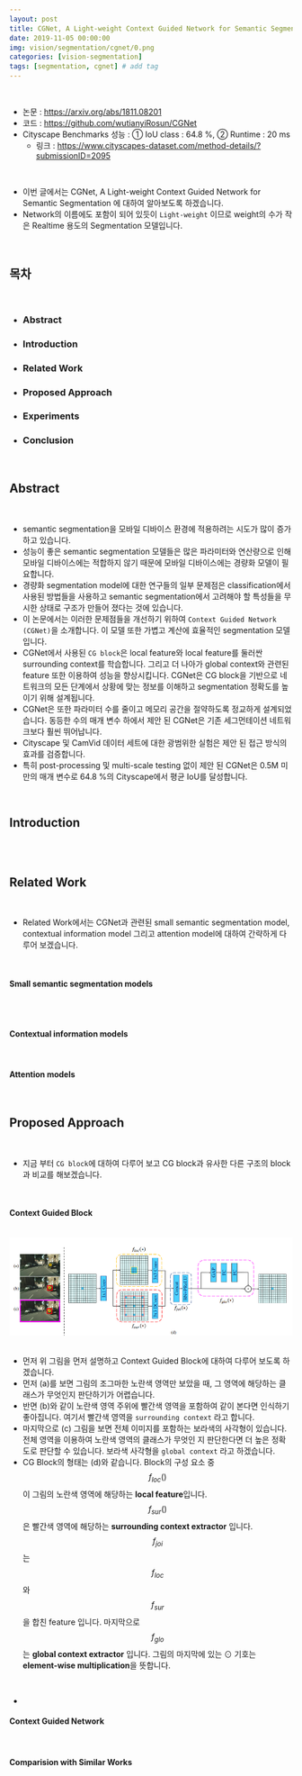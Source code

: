 ```yaml
---
layout: post
title: CGNet, A Light-weight Context Guided Network for Semantic Segmentation
date: 2019-11-05 00:00:00
img: vision/segmentation/cgnet/0.png
categories: [vision-segmentation] 
tags: [segmentation, cgnet] # add tag
---
```


<br>

- 논문 : https://arxiv.org/abs/1811.08201
- 코드 : https://github.com/wutianyiRosun/CGNet
- Cityscape Benchmarks 성능 : ① IoU class : 64.8 %, ② Runtime : 20 ms
    - 링크 : https://www.cityscapes-dataset.com/method-details/?submissionID=2095


<br>

- 이번 글에서는 CGNet, A Light-weight Context Guided Network for Semantic Segmentation 에 대하여 알아보도록 하겠습니다.
- Network의 이름에도 포함이 되어 있듯이 `Light-weight` 이므로 weight의 수가 작은 Realtime 용도의 Segmentation 모델입니다.

<br>

## **목차**

<br>

- ### Abstract
- ### Introduction
- ### Related Work
- ### Proposed Approach
- ### Experiments
- ### Conclusion

<br>

## **Abstract**

<br>

- semantic segmentation을 모바일 디바이스 환경에 적용하려는 시도가 많이 증가하고 있습니다.
- 성능이 좋은 semantic segmentation 모델들은 많은 파라미터와 연산량으로 인해 모바일 디바이스에는 적합하지 않기 때문에 모바일 디바이스에는 경량화 모델이 필요합니다.
- 경량화 segmentation model에 대한 연구들의 일부 문제점은 classification에서 사용된 방법들을 사용하고 semantic segmentation에서 고려해야 할 특성들을 무시한 상태로 구조가 만들어 졌다는 것에 있습니다.
- 이 논문에서는 이러한 문제점들을 개선하기 위하여 `Context Guided Network (CGNet)`을 소개합니다. 이 모델 또한 가볍고 계산에 효율적인 segmentation 모델입니다.
- CGNet에서 사용된 `CG block`은 local feature와 local feature를 둘러싼 surrounding context를 학습합니다. 그리고 더 나아가 global context와 관련된 feature 또한 이용하여 성능을 향상시킵니다. CGNet은 CG block을 기반으로 네트워크의 모든 단계에서 상황에 맞는 정보를 이해하고 segmentation 정확도를 높이기 위해 설계됩니다.
- CGNet은 또한 파라미터 수를 줄이고 메모리 공간을 절약하도록 정교하게 설계되었습니다. 동등한 수의 매개 변수 하에서 제안 된 CGNet은 기존 세그먼테이션 네트워크보다 훨씬 뛰어납니다.
- Cityscape 및 CamVid 데이터 세트에 대한 광범위한 실험은 제안 된 접근 방식의 효과를 검증합니다.
- 특히 post-processing 및 multi-scale testing 없이 제안 된 CGNet은 0.5M 미만의 매개 변수로 64.8 %의 Cityscape에서 평균 IoU를 달성합니다.

<br>

## **Introduction**

<br>



<br>

## **Related Work**

<br>

- Related Work에서는 CGNet과 관련된 small semantic segmentation model, contextual information model 그리고 attention model에 대하여 간략하게 다루어 보겠습니다.

<br>

#### **Small semantic segmentation models**

<br>

<br>

#### **Contextual information models**

<br>

#### **Attention models**

<br>

## **Proposed Approach**

<br>

- 지금 부터 `CG block`에 대하여 다루어 보고 CG block과 유사한 다른 구조의 block과 비교를 해보겠습니다.

<br>

#### **Context Guided Block**

<br>
<center><img src="../assets/img/vision/segmentation/cgnet/3.png" alt="Drawing" style="width: 800px;"/></center>
<br>

- 먼저 위 그림을 먼저 설명하고 Context Guided Block에 대하여 다루어 보도록 하겠습니다.
- 먼저 (a)를 보면 그림의 조그마한 노란색 영역만 보았을 때, 그 영역에 해당하는 클래스가 무엇인지 판단하기가 어렵습니다.
- 반면 (b)와 같이 노란색 영역 주위에 빨간색 영역을 포함하여 같이 본다면 인식하기 좋아집니다. 여기서 빨간색 영역을 `surrounding context` 라고 합니다.
- 마지막으로 (c) 그림을 보면 전체 이미지를 포함하는 보라색의 사각형이 있습니다. 전체 영역을 이용하여 노란색 영역의 클래스가 무엇인 지 판단한다면 더 높은 정확도로 판단할 수 있습니다. 보라색 사각형을 `global context` 라고 하겠습니다.
- CG Block의 형태는 (d)와 같습니다. Block의 구성 요소 중 $$ f_{loc}() $$ 이 그림의 노란색 영역에 해당하는 **local feature**입니다. $$ f_{sur}() $$은 빨간색 영역에 해당하는 **surrounding context extractor** 입니다. $$ f_{joi} $$는 $$ f_{loc} $$와 $$ f_{sur} $$을 합친 feature 입니다. 마지막으로 $$ f_{glo} $$는 **global context extractor** 입니다. 그림의 마지막에 있는 ⊙ 기호는 **element-wise multiplication**을 뜻합니다.

<br>

- 

#### **Context Guided Network**

<br>

#### **Comparision with Similar Works**



